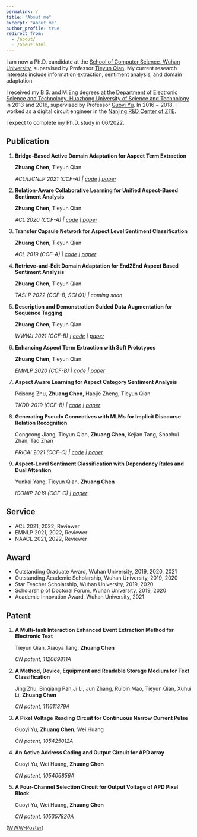 ```yaml
---
permalink: /
title: "About me"
excerpt: "About me"
author_profile: true
redirect_from: 
  - /about/
  - /about.html
---
```


 I am now a Ph.D. candidate at the [School of Computer Science, Wuhan University](http://cs.whu.edu.cn/), supervised by Professor [Tieyun Qian](http://cs.whu.edu.cn/teacherinfo.aspx?id=209). My current research interests include information extraction, sentiment analysis, and domain adaptation. 

 I received my B.S. and M.Eng degrees at the [Department of Electronic Science and Technology, Huazhong University of Science and Technology](http://oei.hust.edu.cn/) in 2013 and 2016, supervised by Professor [Guoyi Yu](http://oei.hust.edu.cn/info/1104/5778.htm). In 2016 ~ 2018, I worked as a digital circuit engineer in the [Nanjing R&D Center of ZTE](https://www.zte.com.cn/china/).

 I expect to complete my Ph.D. study in 06/2022.


Publication
------
1. **Bridge-Based Active Domain Adaptation for Aspect Term Extraction**

	**Zhuang Chen**, Tieyun Qian

	*ACL/IJCNLP 2021 (CCF-A) &#124; [code](https://github.com/NLPWM-WHU/BRIDGE) &#124; [paper](https://aclanthology.org/2021.acl-long.27/)*

2. **Relation-Aware Collaborative Learning for Unified Aspect-Based Sentiment Analysis**

	**Zhuang Chen**, Tieyun Qian

	*ACL 2020 (CCF-A) &#124; [code](https://github.com/NLPWM-WHU/RACL) &#124; [paper](https://aclanthology.org/2020.acl-main.340/)*

3. **Transfer Capsule Network for Aspect Level Sentiment Classification** 

	**Zhuang Chen**, Tieyun Qian

	*ACL 2019 (CCF-A) &#124; [code](https://github.com/NLPWM-WHU/TransCap) &#124; [paper](https://aclanthology.org/P19-1052/)*
 
4. **Retrieve-and-Edit Domain Adaptation for End2End Aspect Based Sentiment Analysis**

	**Zhuang Chen**, Tieyun Qian

	*TASLP 2022 (CCF-B, SCI Q1) &#124; coming soon*
 
5. **Description and Demonstration Guided Data Augmentation for Sequence Tagging**

	**Zhuang Chen**, Tieyun Qian

	*WWWJ 2021 (CCF-B) &#124; [code](https://github.com/NLPWM-WHU/D3A) &#124; [paper](https://link.springer.com/article/10.1007/s11280-021-00978-0)*
 
6. **Enhancing Aspect Term Extraction with Soft Prototypes**

	**Zhuang Chen**, Tieyun Qian

	*EMNLP 2020 (CCF-B) &#124; [code](https://github.com/NLPWM-WHU/SoftProto) &#124; [paper](https://aclanthology.org/2020.emnlp-main.164/)*

7. **Aspect Aware Learning for Aspect Category Sentiment Analysis**

	Peisong Zhu, **Zhuang Chen**, Haojie Zheng, Tieyun Qian

	*TKDD 2019 (CCF-B) &#124; [code](https://github.com/NLPWM-WHU/AAL) &#124; [paper](https://dl.acm.org/doi/10.1145/3350487)*

8. **Generating Pseudo Connectives with MLMs for Implicit Discourse Relation Recognition**

	Congcong Jiang, Tieyun Qian, **Zhuang Chen**, Kejian Tang, Shaohui Zhan, Tao Zhan

	*PRICAI 2021 (CCF-C) &#124; [code](https://github.com/NLPWM-WHU/DRR) &#124; [paper](https://link.springer.com/chapter/10.1007/978-3-030-89363-7_9)*

9. **Aspect-Level Sentiment Classification with Dependency Rules and Dual Attention**

	Yunkai Yang, Tieyun Qian, **Zhuang Chen**

	*ICONIP 2019 (CCF-C) &#124; [paper](https://link.springer.com/chapter/10.1007%2F978-3-030-36711-4_54)*

Service
------
- ACL 2021, 2022, Reviewer 
- EMNLP 2021, 2022, Reviewer
- NAACL 2021, 2022, Reviewer

Award
------
- Outstanding Graduate Award, Wuhan University, 2019, 2020, 2021
- Outstanding Academic Scholarship, Wuhan University, 2019, 2020
- Star Teacher Scholarship, Wuhan University, 2019, 2020
- Scholarship of Doctoral Forum, Wuhan University, 2019, 2020
- Academic Innovation Award, Wuhan University, 2021

Patent
------
1. **A Multi-task Interaction Enhanced Event Extraction Method for Electronic Text**

	Tieyun Qian, Xiaoya Tang, **Zhuang Chen**

	*CN patent, 112069811A*
	
2. **A Method, Device, Equipment and Readable Storage Medium for Text Classification**

	Jing Zhu, Binqiang Pan,Ji Li, Jun Zhang, Ruibin Mao, Tieyun Qian, Xuhui Li, **Zhuang Chen**

	*CN patent, 111611379A*
	
3. **A Pixel Voltage Reading Circuit for Continuous Narrow Current Pulse**

	Guoyi Yu, **Zhuang Chen**, Wei Huang

	*CN patent, 105425012A*
	
4. **An Active Address Coding and Output Circuit for APD array**

	Guoyi Yu, Wei Huang, **Zhuang Chen**

	*CN patent, 105406856A*
	
5. **A Four-Channel Selection Circuit for Output Voltage of APD Pixel Block**

	Guoyi Yu, Wei Huang, **Zhuang Chen**

	*CN patent, 105357820A*
	
([WWW-Poster](https://github.com/zhchen18/zhchen18.github.io/blob/master/files/WWW22-OTMT-Poster.pdf))
